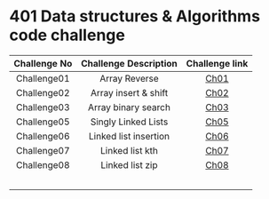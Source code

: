 # 401 Data structures & Algorithms code challenge


| Challenge No | Challenge Description |                                                       Challenge link                                                       |
|:------------:|:---------------------:|:--------------------------------------------------------------------------------------------------------------------------:|
| Challenge01  |     Array Reverse     |        [Ch01](https://github.com/ghanemgit/data-structures-and-algorithms/tree/array-reverse/Challenge01#readme)          |
| Challenge02  | Array insert & shift  |     [Ch02](https://github.com/ghanemgit/data-structures-and-algorithms/blob/array-insert-shift/Challenge02/README.md)      |
| Challenge03  |  Array binary search  |     [Ch03](https://github.com/ghanemgit/data-structures-and-algorithms/blob/linked-list-zip/Challenge03/README.md)     |
| Challenge05  |  Singly Linked Lists  |          [Ch05](https://github.com/ghanemgit/data-structures-and-algorithms/blob/main/Challenge05/README_Ch05.md)          |
| Challenge06  | Linked list insertion | [Ch06](https://github.com/ghanemgit/data-structures-and-algorithms/blob/linked-list-insertions/Challenge05/README_Ch06.md) |
| Challenge07  |    Linked list kth    |    [Ch07](https://github.com/ghanemgit/data-structures-and-algorithms/blob/linked-list-kth/Challenge05/README_Ch07.md)     ||              |                       |                                                                                                                            |
| Challenge08  |    Linked list zip    |    [Ch08](https://github.com/ghanemgit/data-structures-and-algorithms/blob/linked-list-zip/Challenge05/README_Ch08.md)     ||              |                       |                                                                                                                            |
|              |                       |                                                                                                                            |
|              |                       |                                                                                                                            |
|              |                       |                                                                                                                            |
|              |                       |                                                                                                                            |
|              |                       |                                                                                                                            |
